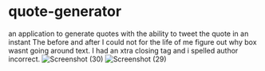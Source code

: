 # quote-generator
an application to generate quotes with the ability to tweet the quote in an instant
The before and after I could not for the life of me figure out why box wasnt going around text. I had an xtra closing tag and i spelled author incorrect.
![Screenshot (30)](https://user-images.githubusercontent.com/99539947/171554680-4ea1d90b-b866-46ac-9d27-fb81370ce397.png)
![Screenshot (29)](https://user-images.githubusercontent.com/99539947/171554682-a3b50ffa-36d7-4b12-a6f4-bfa7a66bd417.png)

